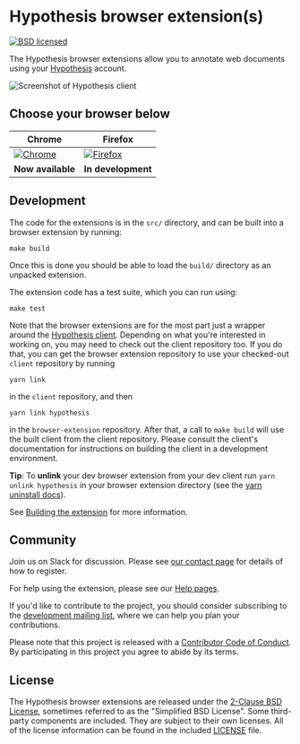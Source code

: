 # Hypothesis browser extension(s)

[![BSD licensed](https://img.shields.io/badge/license-BSD-blue.svg)][license]

[license]: https://github.com/hypothesis/browser-extension/blob/master/LICENSE

The Hypothesis browser extensions allow you to annotate web documents using your
[Hypothesis][service] account.

![Screenshot of Hypothesis client](/images/screenshot.png?raw=true)

[service]: https://hypothes.is

## Choose your browser below

| **Chrome**        | **Firefox**        |
| ----------------- | ------------------ |
| [![Chrome][0]][1] | [![Firefox][2]][3] |
| **Now available** | **In development** |

[0]: /images/google-chrome.ico?raw=true 'Review and install for Chrome'
[1]: https://chrome.google.com/webstore/detail/hypothesis-web-pdf-annota/bjfhmglciegochdpefhhlphglcehbmek
[2]: /images/mozilla-firefox.ico?raw=true 'Nearly there...'
[3]: #not-yet

## Development

The code for the extensions is in the `src/` directory, and can be built into a
browser extension by running:

    make build

Once this is done you should be able to load the `build/` directory as an
unpacked extension.

The extension code has a test suite, which you can run using:

    make test

Note that the browser extensions are for the most part just a wrapper around the
[Hypothesis client][client]. Depending on what you're interested in working on,
you may need to check out the client repository too. If you do that, you can get
the browser extension repository to use your checked-out `client` repository by
running

    yarn link

in the `client` repository, and then

    yarn link hypothesis

in the `browser-extension` repository. After that, a call to `make build` will use the
built client from the client repository. Please consult the client's
documentation for instructions on building the client in a development
environment.

**Tip**: To **unlink** your dev browser extension from your dev client run
`yarn unlink hypothesis` in your browser extension directory
(see the [yarn uninstall docs](https://classic.yarnpkg.com/en/docs/cli/unlink/)).

See [Building the extension](docs/building.md) for more information.

[client]: https://github.com/hypothesis/client/

## Community

Join us on Slack for discussion. Please see [our contact
page](https://web.hypothes.is/contact/) for details of how to register.

For help using the extension, please see our [Help pages](https://web.hypothes.is/help/).

If you'd like to contribute to the project, you should consider subscribing to
the [development mailing list][ml], where we can help you plan your
contributions.

Please note that this project is released with a [Contributor Code of
Conduct][coc]. By participating in this project you agree to abide by its terms.

[ml]: https://groups.google.com/a/list.hypothes.is/forum/#!forum/dev
[coc]: https://github.com/hypothesis/browser-extension/blob/master/CODE_OF_CONDUCT

## License

The Hypothesis browser extensions are released under the [2-Clause BSD
License][bsd2c], sometimes referred to as the "Simplified BSD License". Some
third-party components are included. They are subject to their own licenses. All
of the license information can be found in the included [LICENSE][license] file.

[bsd2c]: http://www.opensource.org/licenses/BSD-2-Clause
[license]: https://github.com/hypothesis/browser-extensions/blob/master/LICENSE
